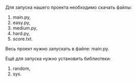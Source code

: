 Для запуска нашего проекта необходимо скачать файлы: 
  1. main.py,
  2. easy.py,
  3. medium.py,
  4. hard.py,
  5. score.txt.

Весь проект нужно запускать в файле: main.py.

Ещё для запуска нужно установить библиотеки: 
  1. random,
  2. sys.

